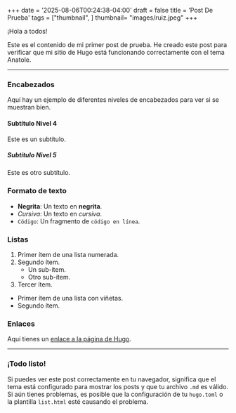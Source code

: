 +++
date = '2025-08-06T00:24:38-04:00'
draft = false
title = 'Post De Prueba'
tags = ["thumbnail", ]
thumbnail= "images/ruiz.jpeg"
+++


¡Hola a todos!

Este es el contenido de mi primer post de prueba. He creado este post para verificar que mi sitio de Hugo está funcionando correctamente con el tema Anatole.

---

### Encabezados
Aquí hay un ejemplo de diferentes niveles de encabezados para ver si se muestran bien.

#### Subtítulo Nivel 4
Este es un subtítulo.

##### Subtítulo Nivel 5
Este es otro subtítulo.

### Formato de texto
- **Negrita**: Un texto en **negrita**.
- *Cursiva*: Un texto en *cursiva*.
- `Código`: Un fragmento de `código en línea`.

### Listas
1. Primer ítem de una lista numerada.
2. Segundo ítem.
   - Un sub-ítem.
   - Otro sub-ítem.
3. Tercer ítem.

* Primer ítem de una lista con viñetas.
* Segundo ítem.

### Enlaces
Aquí tienes un [enlace a la página de Hugo](https://gohugo.io/).

---

### ¡Todo listo!
Si puedes ver este post correctamente en tu navegador, significa que el tema está configurado para mostrar los posts y que tu archivo `.md` es válido. Si aún tienes problemas, es posible que la configuración de tu `hugo.toml` o la plantilla `list.html` esté causando el problema.
